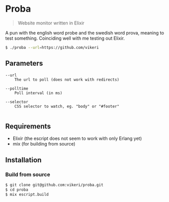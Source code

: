 # Proba
> Website monitor written in Elixir

A pun with the english word probe and the swedish word prova, meaning to test something. Coinciding well with me testing out Elixir.

```sh
$ ./proba --url=https://github.com/vikeri
```

## Parameters
```
--url
	The url to poll (does not work with redirects)

--polltime
	Poll interval (in ms)

--selector
	CSS selector to watch, eg. "body" or "#footer"	
	
```


## Requirements

* Elixir (the escript does not seem to work with only Erlang yet)
* mix (for building from source)

## Installation

### Build from source

```sh
$ git clone git@github.com:vikeri/proba.git
$ cd proba
$ mix escript.build
```